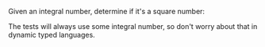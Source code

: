 Given an integral number, determine if it's a square number:


The tests will always use some integral number, so don't worry about that in dynamic typed languages.